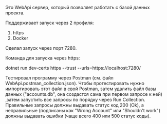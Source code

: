 Это WebApi сервер, который позволяет работать с базой данных проекта.

Поддерживает запуск через 2 профиля:

1. https
2. Docker

Сделал запуск через порт 7280.

Команда для запуска через https:

dotnet run dev-certs https --trust --urls=https://localhost:7280/



Тестировал программу через Postman (см. файл WebApi.postman_collection.json). Чтобы протестировать нужно импортировать этот файл в свой Postman, затем удалить файл базы данных ("accounts.db", она создастся сама при первом запросе к ней) ,затем запустить все запросы по порядку через Run Collection. Правильные запросы должны выдавать статус код 200 (Ok), а неправильные (подписаны как "Wrong Account" или "Shouldn't work") должны выдавать ошибки (чаще всего 400 или 500 статус коды).